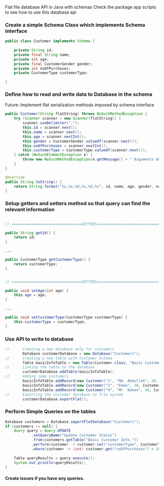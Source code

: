 Flat file database API in Java with schemas
Check the package app scripts to see how to use this database api

### Create a simple Schema Class which implements Schema interface

```java
public class Customer implements Schema {
	
	private String id;
	private final String name;
	private int age;
	private final CustomerGender gender;
	private int noOfPurchases;
	private CustomerType customerType;

}

```
### Define how to read and write data to Database in the schema
Future: Implement flat serialization methods imposed by schema interface

```java
public Customer(String flatString) throws NoSuchMethodException {
    try (Scanner scanner = new Scanner(flatString)) {
        scanner.useDelimiter(",");
        this.id = scanner.next();
        this.name = scanner.next();
        this.age = scanner.nextInt();
        this.gender = CustomerGender.valueOf(scanner.next());
        this.noOfPurchases = scanner.nextInt();
        this.customerType = CustomerType.valueOf(scanner.next());
    } catch (NoSuchElementException e) {
        throw new NoSuchMethodException(e.getMessage() + " Arguments does not match correct format to instantiate an object of Customer class");
    }
}

@Override
public String toString() {
    return String.format("%s,%s,%d,%s,%d,%s", id, name, age, gender, noOfPurchases, customerType);
}

```

### Setup getters and setters method so that query can find the relevant information
```java

// ================================GETTERS==================================== //

public String getId() {
    return id;
}

...

public CustomerType getCustomerType() {
    return customerType;
}


// ================================SETTERS==================================== //

public void setAge(int age) {
    this.age = age;
}

...

public void setCustomerType(CustomerType customerType) {
    this.customerType = customerType;
}
```

### Use API to write to database

```java
//		Creating a new database only for customers
		Database customerDatabase = new Database("Customers");
//		Creating a new table with Customer Schema
		Table basicInfoTable = new Table(Customer.class, "Basic Customer Info.");
//		Linking the table to the database
		customerDatabase.addTable(basicInfoTable);
//		Adding some customers
		basicInfoTable.addRecord(new Customer("1", "Md. Abdullah", 20, CustomerGender.MALE, 0, CustomerType.RARE));
		basicInfoTable.addRecord(new Customer("2", "Emma", 30, CustomerGender.FEMALE, 10, CustomerType.MODERATE));
		basicInfoTable.addRecord(new Customer("4", "Mr. Noman", 40, CustomerGender.MALE, 25, CustomerType.MODERATE));
//		Exporting the customer database to file system
		customerDatabase.exportFlat();
```

### Perform Simple Queries on the tables

```java
Database customers = Database.importFlatDatabase("Customers");
if (customers != null) {
    Query query = Query.UPDATE
            .setQueryName("Update Customer Status")
            .from(customers.getTable("Basic Customer Info."))
            .perform(customer -> customer.set("customerType", CustomerType.FREQUENT))
            .where(customer -> (int) customer.get("noOfPurchases") > 20);
    
    Table queryResults = query.execute();
    System.out.println(queryResults);
}
```

#### Create issues if you have any queries.